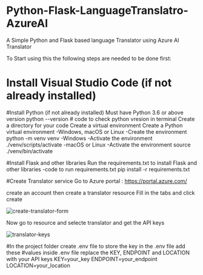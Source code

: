 # Python-Flask-LanguageTranslatro-AzureAI
A Simple Python and Flask based language Translator using Azure AI Translator


To Start using this the following steps are needed to be done first:

# Install Visual Studio Code (if not already installed)

#Install Python (if not already installed)
  Must have Python 3.6 or above version
  python --version   # code to check python vresion in terminal
  Create a directory for your code
  Create a virtual environment
  Create a Python virtual environment
  -Windows, macOS or Linux
    -Create the environment
      python -m venv venv
  -Windows
    -Activate the environment
      ./venv/scripts/activate
  -macOS or Linux
    -Activate the environment
       source ./venv/bin/activate

#Install Flask and other libraries
   Run the requirements.txt to install Flask and other libraries
   -code to run requirements.txt
     pip install -r requirements.txt

#Create Translator service
  Go to Azure portal : https://portal.azure.com/
  
  create an account then create a translator resource
  Fill in the tabs and click create
  
  ![create-translator-form](https://github.com/NithinRaj99/Python-Flask-LanguageTranslatro-AzureAI/assets/105411249/bf53484a-162d-43cb-8744-95d82b930140)
  
  Now go to resource and selecte translator and get the API keys
  
  ![translator-keys](https://github.com/NithinRaj99/Python-Flask-LanguageTranslatro-AzureAI/assets/105411249/3c9ccf93-d15d-40d1-a9ac-fdf7cf60c87e)

#In the project folder create .env file to store the key
  in the .env file add these
  #values inside .env file replace the KEY, ENDPOINT and LOCATION with your API keys
  KEY=your_key
  ENDPOINT=your_endpoint
  LOCATION=your_location
  
  


